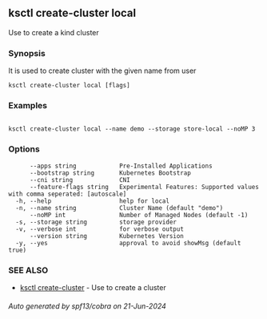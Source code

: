 ## ksctl create-cluster local

Use to create a kind cluster

### Synopsis

It is used to create cluster with the given name from user

```
ksctl create-cluster local [flags]
```

### Examples

```

ksctl create-cluster local --name demo --storage store-local --noMP 3

```

### Options

```
      --apps string            Pre-Installed Applications
      --bootstrap string       Kubernetes Bootstrap
      --cni string             CNI
      --feature-flags string   Experimental Features: Supported values with comma seperated: [autoscale]
  -h, --help                   help for local
  -n, --name string            Cluster Name (default "demo")
      --noMP int               Number of Managed Nodes (default -1)
  -s, --storage string         storage provider
  -v, --verbose int            for verbose output
      --version string         Kubernetes Version
  -y, --yes                    approval to avoid showMsg (default true)
```

### SEE ALSO

* [ksctl create-cluster](ksctl_create-cluster.md)	 - Use to create a cluster

###### Auto generated by spf13/cobra on 21-Jun-2024
